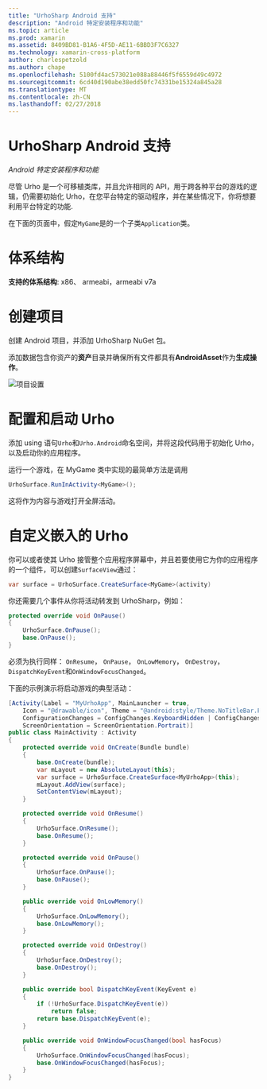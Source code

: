 ```yaml
---
title: "UrhoSharp Android 支持"
description: "Android 特定安装程序和功能"
ms.topic: article
ms.prod: xamarin
ms.assetid: 8409BD81-B1A6-4F5D-AE11-6BBD3F7C6327
ms.technology: xamarin-cross-platform
author: charlespetzold
ms.author: chape
ms.openlocfilehash: 5100fd4ac573021e088a88446f5f6559d49c4972
ms.sourcegitcommit: 6cd40d190abe38edd50fc74331be15324a845a28
ms.translationtype: MT
ms.contentlocale: zh-CN
ms.lasthandoff: 02/27/2018
---
```

# <a name="urhosharp-android-support"></a>UrhoSharp Android 支持

_Android 特定安装程序和功能_

尽管 Urho 是一个可移植类库，并且允许相同的 API，用于跨各种平台的游戏的逻辑，仍需要初始化 Urho，在您平台特定的驱动程序，并在某些情况下，你将想要利用平台特定的功能.

在下面的页面中，假定`MyGame`是的一个子类`Application`类。

# <a name="architectures"></a>体系结构

**支持的体系结构**: x86、 armeabi，armeabi v7a

# <a name="create-a-project"></a>创建项目

创建 Android 项目，并添加 UrhoSharp NuGet 包。

添加数据包含你资产的**资产**目录并确保所有文件都具有**AndroidAsset**作为**生成操作**。

![项目设置](android-images/image-3.png "包含资产的资产目录中添加数据")

# <a name="configure-and-launching-urho"></a>配置和启动 Urho

添加 using 语句`Urho`和`Urho.Android`命名空间，并将这段代码用于初始化 Urho，以及启动你的应用程序。

运行一个游戏，在 MyGame 类中实现的最简单方法是调用

```csharp
UrhoSurface.RunInActivity<MyGame>();
```

这将作为内容与游戏打开全屏活动。

# <a name="custom-embedding-of-urho"></a>自定义嵌入的 Urho

你可以或者使其 Urho 接管整个应用程序屏幕中，并且若要使用它为你的应用程序的一个组件，可以创建`SurfaceView`通过：

```csharp
var surface = UrhoSurface.CreateSurface<MyGame>(activity)
```

你还需要几个事件从你将活动转发到 UrhoSharp，例如：

```csharp
protected override void OnPause()
{
    UrhoSurface.OnPause();
    base.OnPause();
}
```

必须为执行同样： `OnResume`， `OnPause`， `OnLowMemory`， `OnDestroy`，`DispatchKeyEvent`和`OnWindowFocusChanged`。

下面的示例演示将启动游戏的典型活动：

```csharp
[Activity(Label = "MyUrhoApp", MainLauncher = true,
    Icon = "@drawable/icon", Theme = "@android:style/Theme.NoTitleBar.Fullscreen",
    ConfigurationChanges = ConfigChanges.KeyboardHidden | ConfigChanges.Orientation,
    ScreenOrientation = ScreenOrientation.Portrait)]
public class MainActivity : Activity
{
    protected override void OnCreate(Bundle bundle)
    {
        base.OnCreate(bundle);
        var mLayout = new AbsoluteLayout(this);
        var surface = UrhoSurface.CreateSurface<MyUrhoApp>(this);
        mLayout.AddView(surface);
        SetContentView(mLayout);
    }

    protected override void OnResume()
    {
        UrhoSurface.OnResume();
        base.OnResume();
    }

    protected override void OnPause()
    {
        UrhoSurface.OnPause();
        base.OnPause();
    }

    public override void OnLowMemory()
    {
        UrhoSurface.OnLowMemory();
        base.OnLowMemory();
    }

    protected override void OnDestroy()
    {
        UrhoSurface.OnDestroy();
        base.OnDestroy();
    }

    public override bool DispatchKeyEvent(KeyEvent e)
    {
        if (!UrhoSurface.DispatchKeyEvent(e))
            return false;
        return base.DispatchKeyEvent(e);
    }

    public override void OnWindowFocusChanged(bool hasFocus)
    {
        UrhoSurface.OnWindowFocusChanged(hasFocus);
        base.OnWindowFocusChanged(hasFocus);
    }
}
```


